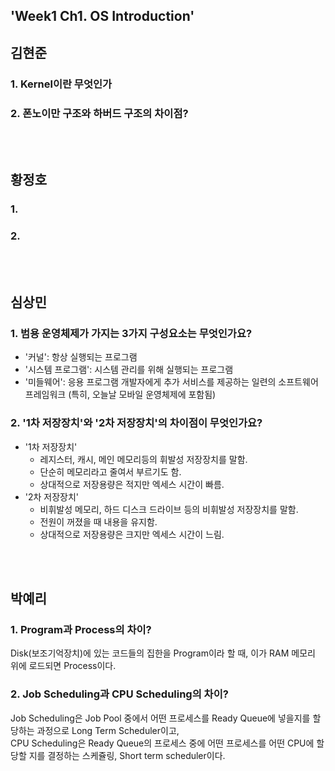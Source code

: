 ## 'Week1 Ch1. OS Introduction'

## 김현준
### 1. Kernel이란 무엇인가

### 2. 폰노이만 구조와 하버드 구조의 차이점?

<br>
<br>

## 황정호
### 1. 

### 2.

<br>
<br>

## 심상민
### 1. 범용 운영체제가 가지는 3가지 구성요소는 무엇인가요?
- '커널': 항상 실행되는 프로그램
- '시스템 프로그램': 시스템 관리를 위해 실행되는 프로그램
- '미들웨어': 응용 프로그램 개발자에게 추가 서비스를 제공하는 일련의 소프트웨어 프레임워크 
(특히, 오늘날 모바일 운영체제에 포함됨)

### 2. '1차 저장장치'와 '2차 저장장치'의 차이점이 무엇인가요?
- '1차 저장장치'
	- 레지스터, 캐시, 메인 메모리등의 휘발성 저장장치를 말함.
	- 단순히 메모리라고 줄여서 부르기도 함.
	- 상대적으로 저장용량은 적지만 엑세스 시간이 빠름.
- '2차 저장장치'
	- 비휘발성 메모리, 하드 디스크 드라이브 등의 비휘발성 저장장치를 말함.
	- 전원이 꺼졌을 때 내용을 유지함.
	- 상대적으로 저장용량은 크지만 엑세스 시간이 느림.

<br>
<br>

## 박예리
### 1. Program과 Process의 차이?
Disk(보조기억장치)에 있는 코드들의 집한을 Program이라 할 때, 이가 RAM 메모리 위에 로드되면 Process이다.

### 2. Job Scheduling과 CPU Scheduling의 차이? 
Job Scheduling은 Job Pool 중에서 어떤 프로세스를 Ready Queue에 넣을지를 할당하는 과정으로 Long Term Scheduler이고,  
CPU Scheduling은 Ready Queue의 프로세스 중에 어떤 프로세스를 어떤 CPU에 할당할 지를 결정하는 스케쥴링, Short term scheduler이다.


